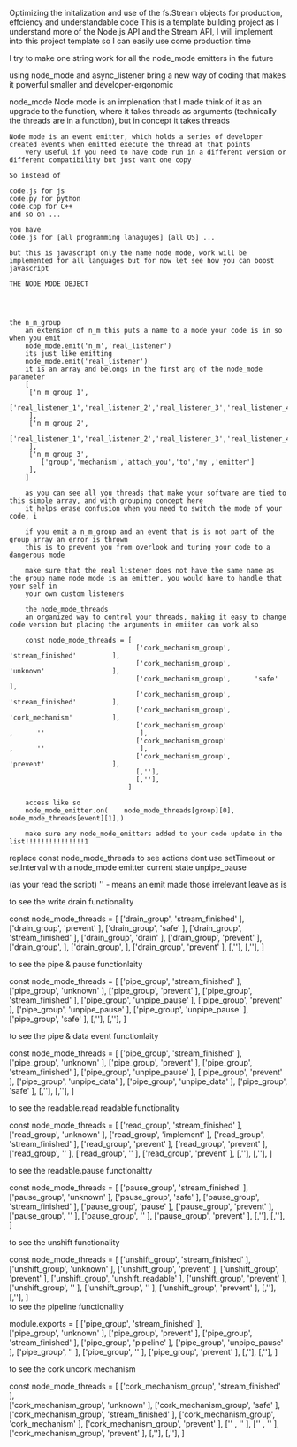 Optimizing the initalization and use of the fs.Stream objects for production, effciency and understandable code
This is a template building project as I understand more of the Node.js API and the Stream API, I will implement into this project template so I can easily use come production time

I try to make one string work for all the node_mode emitters in the future

using node_mode and async_listener bring a new way of coding that makes it powerful smaller and developer-ergonomic


node_mode
	Node mode is an implenation that I made think of it as an upgrade to the function, where it takes threads as arguments (technically the threads are in a function), but in concept it takes threads

	Node mode is an event emitter, which holds a series of developer created events when emitted execute the thread at that points
		very useful if you need to have code run in a different version or different compatibility but just want one copy

	So instead of 

	code.js for js 
	code.py for python
	code.cpp for C++
	and so on ...

	you have 
	code.js for [all programming lanaguges] [all OS] ...

	but this is javascript only the name node mode, work will be implemented for all languages but for now let see how you can boost javascript

	THE NODE MODE OBJECT



	
	the n_m_group
		an extension of n_m this puts a name to a mode your code is in so when you emit
		node_mode.emit('n_m','real_listener')
		its just like emitting
        node_mode.emit('real_listener')
		it is an array and belongs in the first arg of the node_mode parameter
		[
		 ['n_m_group_1',
		 	['real_listener_1','real_listener_2','real_listener_3','real_listener_4','real_listener_5'],	
		 ],
		 ['n_m_group_2',
		 	['real_listener_1','real_listener_2','real_listener_3','real_listener_4','real_listener_5'],	
		 ],	
		 ['n_m_group_3',
		 	['group','mechanism','attach_you','to','my','emitter']	
		 ],			 	 
		]

		as you can see all you threads that make your software are tied to this simple array, and with grouping concept here
		it helps erase confusion when you need to switch the mode of your code, i

		if you emit a n_m_group and an event that is is not part of the group array an error is thrown
		this is to prevent you from overlook and turing your code to a dangerous mode

		make sure that the real listener does not have the same name as the group name node mode is an emitter, you would have to handle that your self in
		your own custom listeners

		the node_mode_threads
		an organized way to control your threads, making it easy to change code version but placing the arguments in emiiter can work also

		const node_mode_threads = [
		                            ['cork_mechanism_group',      'stream_finished'         ],                            
		                            ['cork_mechanism_group',      'unknown'                 ],
		                            ['cork_mechanism_group',      'safe'                    ],
		                            ['cork_mechanism_group',      'stream_finished'         ],
		                            ['cork_mechanism_group',      'cork_mechanism'          ],
		                            ['cork_mechanism_group'                    ,      ''                        ],
		                            ['cork_mechanism_group'                    ,      ''                        ],
		                            ['cork_mechanism_group',      'prevent'                 ],
		                            [,''],
		                            [,''],
		                          ]

		access like so 
		node_mode_emitter.on(    node_mode_threads[group][0], node_mode_threads[event][1],)

		make sure any node_mode_emitters added to your code update in the list!!!!!!!!!!!!!!!1

replace const node_mode_threads to see actions
dont use setTimeout or setInterval with a node_mode emitter
current state unpipe_pause

(as your read the script)
'' - means an emit made those irrelevant leave as is 

to see the write drain functionality

const node_mode_threads = [
                            ['drain_group',      'stream_finished'         ],                            
                            ['drain_group',      'prevent'                 ],
                            ['drain_group',      'safe'                    ],
                            ['drain_group',      'stream_finished'         ],
                            ['drain_group',      'drain'                   ],
                            ['drain_group',      'prevent'                 ],
                            ['drain_group',                                ],
                            ['drain_group',                                ],
                            ['drain_group',      'prevent'                 ],
                            [,''],
                            [,''],
                          ]

to see the pipe & pause functionlaity

const node_mode_threads = [
                            ['pipe_group',      'stream_finished'         ],                            
                            ['pipe_group',      'unknown'                 ],
                            ['pipe_group',      'prevent'                 ],
                            ['pipe_group',      'stream_finished'         ],
                            ['pipe_group',      'unpipe_pause'            ],
                            ['pipe_group',      'prevent'                 ],
                            ['pipe_group',      'unpipe_pause'            ],
                            ['pipe_group',      'unpipe_pause'            ],
                            ['pipe_group',      'safe'                    ],
                            [,''],
                            [,''],
                          ]    

to see the pipe & data event functionlaity         

const node_mode_threads = [
                            ['pipe_group',      'stream_finished'         ],                            
                            ['pipe_group',      'unknown'                 ],
                            ['pipe_group',      'prevent'                 ],
                            ['pipe_group',      'stream_finished'         ],
                            ['pipe_group',      'unpipe_pause'            ],
                            ['pipe_group',      'prevent'                 ],
                            ['pipe_group',      'unpipe_data'             ],
                            ['pipe_group',      'unpipe_data'             ],
                            ['pipe_group',      'safe'                    ],
                            [,''],
                            [,''],
                          ]

to see the readable.read readable functionality

const node_mode_threads = [
                            ['read_group',      'stream_finished'         ],                            
                            ['read_group',      'unknown'                 ],
                            ['read_group',      'implement'               ],
                            ['read_group',      'stream_finished'         ],
                            ['read_group',      'prevent'                 ],
                            ['read_group',      'prevent'                 ],
                            ['read_group',      ''                        ],
                            ['read_group',      ''                        ],
                            ['read_group',      'prevent'                 ],
                            [,''],
                            [,''],
                          ]

to see the  readable.pause functionaltty

const node_mode_threads = [
                            ['pause_group',      'stream_finished'         ],                            
                            ['pause_group',      'unknown'                 ],
                            ['pause_group',      'safe'                    ],
                            ['pause_group',      'stream_finished'         ],
                            ['pause_group',      'pause'                   ],
                            ['pause_group',      'prevent'                 ],
                            ['pause_group',      ''                        ],
                            ['pause_group',      ''                        ],
                            ['pause_group',      'prevent'                 ],
                            [,''],
                            [,''],
                          ]

to see the unshift functionality

const node_mode_threads = [
                            ['unshift_group',      'stream_finished'         ],                            
                            ['unshift_group',      'unknown'                 ],
                            ['unshift_group',      'prevent'                 ],
                            ['unshift_group',      'prevent'                 ],
                            ['unshift_group',      'unshift_readable'        ],
                            ['unshift_group',      'prevent'                 ],
                            ['unshift_group',      ''                        ],
                            ['unshift_group',      ''                        ],
                            ['unshift_group',      'prevent'                 ],
                            [,''],
                            [,''],
                          ]                                                    
to see the pipeline functionality 
<!-- turn unpipe_pause to prevent to see it work once -->
	

module.exports = [
                            ['pipe_group',      'stream_finished'         ],                            
                            ['pipe_group',      'unknown'                 ],
                            ['pipe_group',      'prevent'                 ],
                            ['pipe_group',      'stream_finished'         ],
                            ['pipe_group',      'pipeline'                ],
                            ['pipe_group',      'unpipe_pause'            ],
                            ['pipe_group',      ''                        ],
                            ['pipe_group',      ''                        ],
                            ['pipe_group',      'prevent'                 ],
                            [,''],
                            [,''],
                          ]
                          



to see the cork uncork mechanism

const node_mode_threads = [
                            ['cork_mechanism_group',      'stream_finished'         ],                            
                            ['cork_mechanism_group',      'unknown'                 ],
                            ['cork_mechanism_group',      'safe'                    ],
                            ['cork_mechanism_group',      'stream_finished'         ],
                            ['cork_mechanism_group',      'cork_mechanism'          ],
                            ['cork_mechanism_group',      'prevent'                 ],
                            [''                    ,      ''                        ],
                            [''                    ,      ''                        ],
                            ['cork_mechanism_group',      'prevent'                 ],
                            [,''],
                            [,''],
                          ]